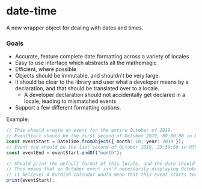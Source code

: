 # date-time

A new wrapper object for dealing with dates and times.

### Goals
- Accurate, feature complete date formatting across a variety of locales
- Easy to use interface which abstracts all the mathemagic
- Efficient, where possible
- Objects should be immutable, and shouldn't be very large.
- It should be clear to the library and user what a developer means by a declaration, and that should be translated over to a locale.
    - A developer declaration should not accidentally get declared in a locale, leading to mismatched events
- Support a few different formatting options.

Example:

```ts
// This should create an event for the entire October of 2019.
// EventStart should be the first second of October 2019, 00:00:00 in UTC time
const eventStart = DateTime.fromObject({ month: 10, year: 2019 });
// Event end should be the last second of October 2019, 23:59:59 in UTC time
const eventEnd = eventStart.endOf("month");

// Should print the default format of this locale, and the date should be adjusted to the locale's calendar.
// This means that an October event isn't necessarily displaying October for a given locale.
// (I believe) A kurdish calendar would mean that this event starts towards the end of November and ends before the end of October
print(eventStart);
```


